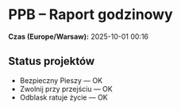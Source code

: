 # PPB – Raport godzinowy
**Czas (Europe/Warsaw):** 2025-10-01 00:16

## Status projektów
- Bezpieczny Pieszy — OK
- Zwolnij przy przejściu — OK
- Odblask ratuje życie — OK

